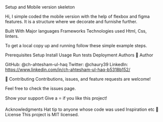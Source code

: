 Setup and Mobile version skeleton

Hi, I simple coded the mobile version with the help of flexbox and figma features.
It is a structure where we decorate and furnishe further. 


Built With
Major languages
Frameworks
Technologies used Html, Css, linters.

To get a local copy up and running follow these simple example steps.

Prerequisites
Setup
Install
Usage
Run tests
Deployment
Authors
👤 Author

GitHub: @ch-ahtesham-ul-haq
Twitter: @chaury39
LinkedIn: https://www.linkedin.com/in/ch-ahtesham-ul-haq-b5318b152/

🤝 Contributing
Contributions, issues, and feature requests are welcome!

Feel free to check the issues page.

Show your support
Give a ⭐️ if you like this project!

Acknowledgments
Hat tip to anyone whose code was used
Inspiration
etc
📝 License
This project is MIT licensed.

